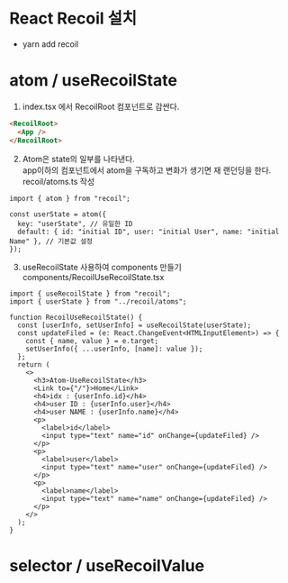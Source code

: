 # React Recoil 설치

- yarn add recoil

#

# atom / useRecoilState

1.  index.tsx 에서 RecoilRoot 컴포넌트로 감싼다.

```html
<RecoilRoot>
  <App />
</RecoilRoot>
```

2.  Atom은 state의 일부를 나타낸다. \
    app이하의 컴포넌트에서 atom을 구독하고 변화가 생기면 재 랜던딩을 한다.\
    recoil/atoms.ts 작성

```tsx
import { atom } from "recoil";

const userState = atom({
  key: "userState", // 유일한 ID
  default: { id: "initial ID", user: "initial User", name: "initial Name" }, // 기본값 설정
});
```

3. useRecoilState 사용하여 components 만들기\
   components/RecoilUseRecoilState.tsx

```tsx
import { useRecoilState } from "recoil";
import { userState } from "../recoil/atoms";

function RecoilUseRecoilState() {
  const [userInfo, setUserInfo] = useRecoilState(userState);
  const updateFiled = (e: React.ChangeEvent<HTMLInputElement>) => {
    const { name, value } = e.target;
    setUserInfo({ ...userInfo, [name]: value });
  };
  return (
    <>
      <h3>Atom-UseRecoilState</h3>
      <Link to={"/"}>Home</Link>
      <h4>idx : {userInfo.id}</h4>
      <h4>user ID : {userInfo.user}</h4>
      <h4>user NAME : {userInfo.name}</h4>
      <p>
        <label>id</label>
        <input type="text" name="id" onChange={updateFiled} />
      </p>
      <p>
        <label>user</label>
        <input type="text" name="user" onChange={updateFiled} />
      </p>
      <p>
        <label>name</label>
        <input type="text" name="name" onChange={updateFiled} />
      </p>
    </>
  );
}
```

#

# selector / useRecoilValue
